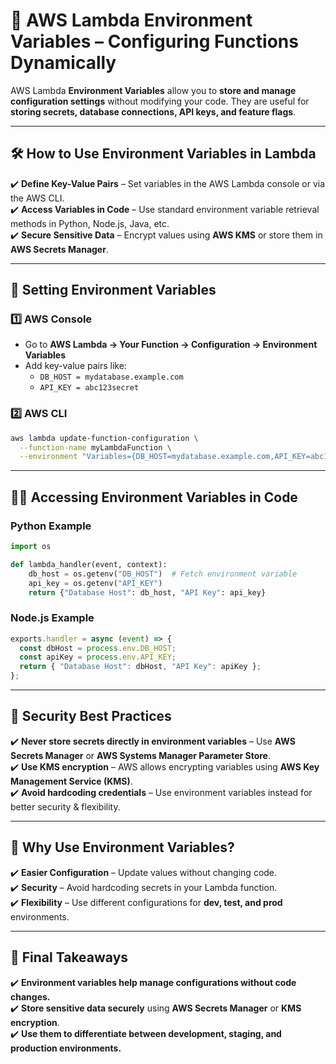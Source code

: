 # 🌱 **AWS Lambda Environment Variables – Configuring Functions Dynamically**

AWS Lambda **Environment Variables** allow you to **store and manage configuration settings** without modifying your code. They are useful for **storing secrets, database connections, API keys, and feature flags**.

---

## 🛠 **How to Use Environment Variables in Lambda**

✔️ **Define Key-Value Pairs** – Set variables in the AWS Lambda console or via the AWS CLI.  
✔️ **Access Variables in Code** – Use standard environment variable retrieval methods in Python, Node.js, Java, etc.  
✔️ **Secure Sensitive Data** – Encrypt values using **AWS KMS** or store them in **AWS Secrets Manager**.

---

## 📌 **Setting Environment Variables**

### **1️⃣ AWS Console**

- Go to **AWS Lambda → Your Function → Configuration → Environment Variables**
- Add key-value pairs like:
  - `DB_HOST = mydatabase.example.com`
  - `API_KEY = abc123secret`

### **2️⃣ AWS CLI**

```sh
aws lambda update-function-configuration \
  --function-name myLambdaFunction \
  --environment "Variables={DB_HOST=mydatabase.example.com,API_KEY=abc123secret}"
```

---

## 🧑‍💻 **Accessing Environment Variables in Code**

### **Python Example**

```python
import os

def lambda_handler(event, context):
    db_host = os.getenv("DB_HOST")  # Fetch environment variable
    api_key = os.getenv("API_KEY")
    return {"Database Host": db_host, "API Key": api_key}
```

### **Node.js Example**

```javascript
exports.handler = async (event) => {
  const dbHost = process.env.DB_HOST;
  const apiKey = process.env.API_KEY;
  return { "Database Host": dbHost, "API Key": apiKey };
};
```

---

## 🔐 **Security Best Practices**

✔️ **Never store secrets directly in environment variables** – Use **AWS Secrets Manager** or **AWS Systems Manager Parameter Store**.  
✔️ **Use KMS encryption** – AWS allows encrypting variables using **AWS Key Management Service (KMS)**.  
✔️ **Avoid hardcoding credentials** – Use environment variables instead for better security & flexibility.

---

## 🎯 **Why Use Environment Variables?**

✔️ **Easier Configuration** – Update values without changing code.  
✔️ **Security** – Avoid hardcoding secrets in your Lambda function.  
✔️ **Flexibility** – Use different configurations for **dev, test, and prod** environments.

---

## 🚀 **Final Takeaways**

✔️ **Environment variables help manage configurations without code changes.**  
✔️ **Store sensitive data securely** using **AWS Secrets Manager** or **KMS encryption**.  
✔️ **Use them to differentiate between development, staging, and production environments.**
